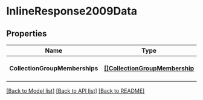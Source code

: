 # InlineResponse2009Data

## Properties
Name | Type | Description | Notes
------------ | ------------- | ------------- | -------------
**CollectionGroupMemberships** | [**[]CollectionGroupMembership**](CollectionGroupMembership.md) |  | [optional] [default to null]

[[Back to Model list]](../README.md#documentation-for-models) [[Back to API list]](../README.md#documentation-for-api-endpoints) [[Back to README]](../README.md)

